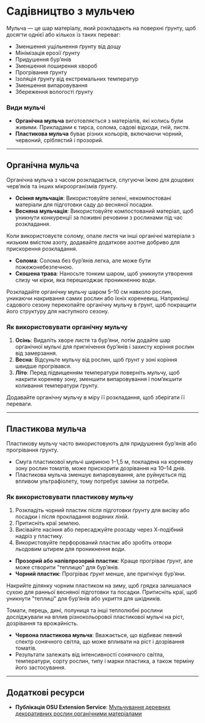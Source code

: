 # Садівництво з мульчею

Мульча — це шар матеріалу, який розкладають на поверхні ґрунту, щоб досягти однієї або кількох із таких переваг:

- Зменшення ущільнення ґрунту від дощу
- Мінімізація ерозії ґрунту
- Придушення бур’янів
- Зменшення поширення хвороб
- Прогрівання ґрунту
- Ізоляція ґрунту від екстремальних температур
- Зменшення випаровування
- Збереження вологості ґрунту

### Види мульчі

- **Органічна мульча** виготовляється з матеріалів, які колись були живими. Прикладами є тирса, солома, садові відходи, гній, листя.
- **Пластикова мульча** буває різних кольорів, включаючи чорний, червоний, сріблястий і прозорий.

---

## Органічна мульча

Органічна мульча з часом розкладається, слугуючи їжею для дощових черв’яків та інших мікроорганізмів ґрунту.

- **Осіння мульчація**: Використовуйте зелені, некомпостовані матеріали для підготовки саду до весняної посадки.
- **Весняна мульчація**: Використовуйте компостований матеріал, щоб уникнути конкуренції за поживні речовини з рослинами під час розкладання.

Коли використовуєте солому, опале листя чи інші органічні матеріали з низьким вмістом азоту, додавайте додаткове азотне добриво для прискорення розкладання.

- **Солома**: Солома без бур’янів легка, але може бути пожежонебезпечною.
- **Скошена трава**: Наносьте тонким шаром, щоб уникнути утворення слизу чи кірки, яка перешкоджає проникненню води.

Розкладайте органічну мульчу шаром 5–10 см навколо рослин, уникаючи накривання самих рослин або їхніх кореневищ. Наприкінці садового сезону перекопайте органічну мульчу в ґрунт, щоб покращити його структуру для наступного сезону.

### Як використовувати органічну мульчу

1. **Осінь**: Видаліть хворе листя та бур’яни, потім додайте шар органічної мульчі для пригнічення бур’янів і захисту коріння рослин від замерзання.
2. **Весна**: Відсуньте мульчу від рослин, щоб ґрунт у зоні коріння швидше прогрівався.
3. **Літо**: Перед підвищенням температури поверніть мульчу, щоб накрити кореневу зону, зменшити випаровування і пом’якшити коливання температури ґрунту.

Додавайте органічну мульчу в міру її розкладання, щоб зберігати її переваги.

---

## Пластикова мульча

Пластикову мульчу часто використовують для придушення бур’янів або прогрівання ґрунту.

- Смуга пластикової мульчі шириною 1–1,5 м, покладена на кореневу зону рослин томатів, може прискорити дозрівання на 10–14 днів.
- Пластикова мульча зменшує випаровування, але руйнується під впливом ультрафіолету, тому потребує заміни за потреби.

### Як використовувати пластикову мульчу


1. Розкладіть чорний пластик після підготовки ґрунту для висіву або посадки і після прокладання водяних ліній.
2. Притисніть краї землею.
3. Висівайте насіння або пересаджуйте розсаду через Х-подібний надріз у пластику.
4. Використовуйте перфорований пластик або зробіть отвори льодовим штирем для проникнення води.


- **Прозорий або напівпрозорий пластик**: Краще прогріває ґрунт, але може створити "теплицю" для бур’янів.
- **Чорний пластик**: Прогріває ґрунт менше, але пригнічує бур’яни.


Накрийте ділянку чорним пластиком на зиму, щоб грядка залишалася сухою для ранньої весняної підготовки та посадки. Притисніть краї, щоб уникнути "теплиці" для бур’янів або укриття для шкідників.


Томати, перець, дині, полуниця та інші теплолюбні рослини досліджували на вплив різнокольорової пластикової мульчі на ріст, дозрівання та врожайність.

- **Червона пластикова мульча**: Вважається, що відбиває певний спектр сонячного світла, що може впливати на ріст і дозрівання томатів.
- Результати залежать від інтенсивності сонячного світла, температури, сорту рослин, типу і марки пластика, а також терміну його застосування.

---

## Додаткові ресурси

- **Публікація OSU Extension Service**: [Мульчування деревних декоративних рослин органічними матеріалами](https://catalog.extension.oregonstate.edu/ec1629)
